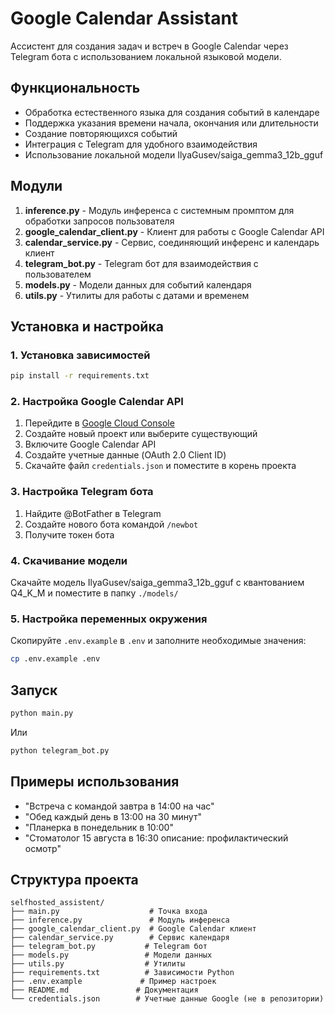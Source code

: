 # Google Calendar Assistant

Ассистент для создания задач и встреч в Google Calendar через Telegram бота с использованием локальной языковой модели.

## Функциональность

- Обработка естественного языка для создания событий в календаре
- Поддержка указания времени начала, окончания или длительности
- Создание повторяющихся событий
- Интеграция с Telegram для удобного взаимодействия
- Использование локальной модели IlyaGusev/saiga_gemma3_12b_gguf

## Модули

1. **inference.py** - Модуль инференса с системным промптом для обработки запросов пользователя
2. **google_calendar_client.py** - Клиент для работы с Google Calendar API
3. **calendar_service.py** - Сервис, соединяющий инференс и календарь клиент
4. **telegram_bot.py** - Telegram бот для взаимодействия с пользователем
5. **models.py** - Модели данных для событий календаря
6. **utils.py** - Утилиты для работы с датами и временем

## Установка и настройка

### 1. Установка зависимостей

```bash
pip install -r requirements.txt
```

### 2. Настройка Google Calendar API

1. Перейдите в [Google Cloud Console](https://console.cloud.google.com/)
2. Создайте новый проект или выберите существующий
3. Включите Google Calendar API
4. Создайте учетные данные (OAuth 2.0 Client ID)
5. Скачайте файл `credentials.json` и поместите в корень проекта

### 3. Настройка Telegram бота

1. Найдите @BotFather в Telegram
2. Создайте нового бота командой `/newbot`
3. Получите токен бота

### 4. Скачивание модели

Скачайте модель IlyaGusev/saiga_gemma3_12b_gguf с квантованием Q4_K_M и поместите в папку `./models/`

### 5. Настройка переменных окружения

Скопируйте `.env.example` в `.env` и заполните необходимые значения:

```bash
cp .env.example .env
```

## Запуск

```bash
python main.py
```

Или

```bash
python telegram_bot.py
```

## Примеры использования

- "Встреча с командой завтра в 14:00 на час"
- "Обед каждый день в 13:00 на 30 минут" 
- "Планерка в понедельник в 10:00"
- "Стоматолог 15 августа в 16:30 описание: профилактический осмотр"

## Структура проекта

```
selfhosted_assistent/
├── main.py                    # Точка входа
├── inference.py               # Модуль инференса
├── google_calendar_client.py  # Google Calendar клиент
├── calendar_service.py        # Сервис календаря
├── telegram_bot.py           # Telegram бот
├── models.py                 # Модели данных
├── utils.py                  # Утилиты
├── requirements.txt          # Зависимости Python
├── .env.example             # Пример настроек
├── README.md               # Документация
└── credentials.json        # Учетные данные Google (не в репозитории)
```
